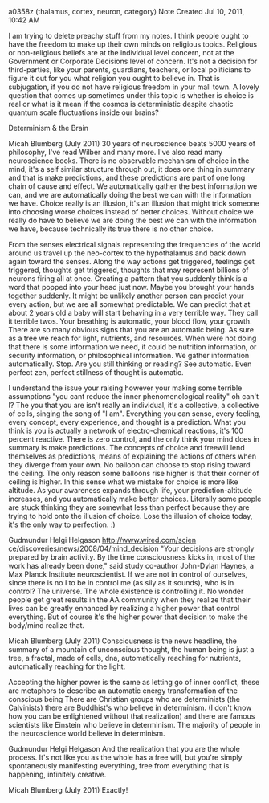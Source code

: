 a0358z
(thalamus, cortex, neuron, category) 
Note Created Jul 10, 2011, 10:42 AM

I am trying to delete preachy stuff from my notes. I think people ought to have the freedom to make up their own minds on religious topics. Religious or non-religious beliefs are at the individual level concern, not at the Government or Corporate Decisions level of concern. It's not a decision for third-parties, like your parents, guardians, teachers, or local politicians to figure it out for you what religion you ought to believe in. That is subjugation, if you do not have religious freedom in your mall town. A lovely question that comes up sometimes under this topic is whether is choice is real or what is it mean if the cosmos is deterministic despite chaotic quantum scale fluctuations inside our brains?

Determinism & the Brain

Micah Blumberg (July 2011)
‎30 years of neuroscience beats 5000 years of philosophy, I've read Wilber and many more. I've also read many neuroscience books. There is no observable mechanism of choice in the mind, it's a self similar structure through out, it does one thing in summary and that is make predictions, and these predictions are part of one long chain of cause and effect. We automatically gather the best information we can, and we are automatically doing the best we can with the information we have. Choice really is an illusion, it's an illusion that might trick someone into choosing worse choices instead of better choices. Without choice we really do have to believe we are doing the best we can with the information we have, because technically its true there is no other choice.

From the senses electrical signals representing the frequencies of the world around us travel up the neo-cortex to the hypothalamus and back down again toward the senses. Along the way actions get triggered, feelings get triggered, thoughts get triggered, thoughts that may represent billions of neurons firing all at once. Creating a pattern that you suddenly think is a word that popped into your head just now. Maybe you brought your hands together suddenly. It might be unlikely another person can predict your every action, but we are all somewhat predictable. We can predict that at about 2 years old a baby will start behaving in a very terrible way. They call it terrible twos. Your breathing is automatic, your blood flow, your growth. There are so many obvious signs that you are an automatic being. As sure as a tree we reach for light, nutrients, and resources. When were not doing that there is some information we need, it could be nutrition information, or security information, or philosophical information. We gather information automatically. Stop. Are you still thinking or reading? See automatic. Even perfect zen, perfect stillness of thought is automatic.

I understand the issue your raising however your making some terrible assumptions "you cant reduce the inner phenomenological reality" oh can't I? The you that you are isn't really an individual, it's a collective, a collective of cells, singing the song of "I am". Everything you can sense, every feeling, every concept, every experience, and thought is a prediction. What you think is you is actually a network of electro-chemical reactions, it's 100 percent reactive. There is zero control, and the only think your mind does in summary is make predictions. The concepts of choice and freewill lend themselves as predictions, means of explaining the actions of others when they diverge from your own. No balloon can choose to stop rising toward the ceiling. The only reason some balloons rise higher is that their corner of ceiling is higher. In this sense what we mistake for choice is more like altitude. As your awareness expands through life, your prediction-altitude increases, and you automatically make better choices. Literally some people are stuck thinking they are somewhat less than perfect because they are trying to hold onto the illusion of choice. Lose the illusion of choice today, it's the only way to perfection. :)

Gudmundur Helgi Helgason
http://www.wired.com/scien​ce/discoveries/news/2008/0​4/mind_decision
"Your decisions are strongly prepared by brain activity. By the time consciousness kicks in, most of the work has already been done," said study co-author John-Dylan Haynes, a Max Planck Institute neuroscientist.
If we are not in control of ourselves, since there is no I to be in control me (as sily as it sounds), who is in control? The universe. The whole existence is controlling it.
No wonder people get great results in the AA community when they realize that their lives can be greatly enhanced by realizing a higher power that control everything. But of course it's the higher power that decision to make the body/mind realize that.

Micah Blumberg (July 2011)
Consciousness is the news headline, the summary of a mountain of unconscious thought, the human being is just a tree, a fractal, made of cells, dna, automatically reaching for nutrients, automatically reaching for the light.

Accepting the higher power is the same as letting go of inner conflict, these are metaphors to describe an automatic energy transformation of the conscious being
There are Christian groups who are determinists (the Calvinists) there are Buddhist's who believe in determinism. (I don't know how you can be enlightened without that realization) and there are famous scientists like Einstein who believe in determinism. The majority of people in the neuroscience world believe in determinism.

Gudmundur Helgi Helgason
And the realization that you are the whole process. It's not like you as the whole has a free will, but you're simply spontaneously manifesting everything, free from everything that is happening, infinitely creative.

Micah Blumberg (July 2011)
Exactly!
